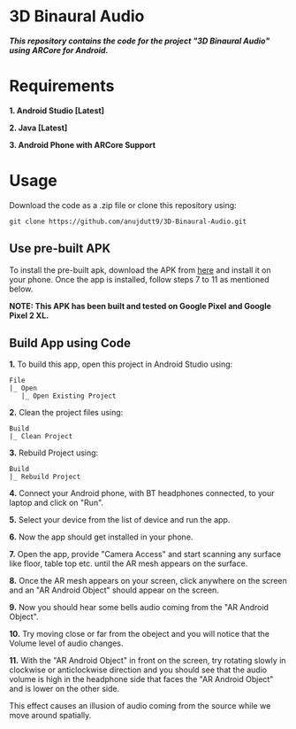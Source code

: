 # 3D Binaural Audio

***This repository contains the code for the project "3D Binaural Audio" using ARCore for Android.***

# Requirements

**1. Android Studio [Latest]**

**2. Java [Latest]**

**3. Android Phone with ARCore Support**

# Usage

Download the code as a .zip file or clone this repository using:

```
git clone https://github.com/anujdutt9/3D-Binaural-Audio.git
```

## Use pre-built APK

To install the pre-built apk, download the APK from [here](https://github.com/anujdutt9/3D-Binaural-Audio/blob/master/APK/BinauralAudio.apk) and install it on your phone. Once the app is installed, follow steps 7 to 11 as mentioned below.

**NOTE: This APK has been built and tested on Google Pixel and Google Pixel 2 XL.**

## Build App using Code

**1.** To build this app, open this project in Android Studio using:

```
File
|_ Open
   |_ Open Existing Project
```

**2.** Clean the project files using:

```
Build
|_ Clean Project
```

**3.** Rebuild Project using:

```
Build
|_ Rebuild Project
```

**4.** Connect your Android phone, with BT headphones connected, to your laptop and click on "Run".

**5.** Select your device from the list of device and run the app.

**6.** Now the app should get installed in your phone.

**7.** Open the app, provide "Camera Access" and start scanning any surface like floor, table top etc. until the AR mesh appears on the surface.

**8.** Once the AR mesh appears on your screen, click anywhere on the screen and an "AR Android Object" should appear on the screen.

**9.** Now you should hear some bells audio coming from the "AR Android Object".

**10.** Try moving close or far from the obeject and you will notice that the Volume level of audio changes.

**11.** With the "AR Android Object" in front on the screen, try rotating slowly in clockwise or anticlockwise direction and you should see that the audio volume is high in the headphone side that faces the "AR Android Object" and is lower on the other side.

This effect causes an illusion of audio coming from the source while we move around spatially.
